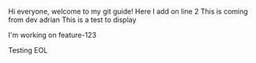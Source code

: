 Hi everyone, welcome to my git guide!
Here I add on line 2
This is coming from dev adrian
This is a test to display

I'm working on feature-123

Testing EOL

